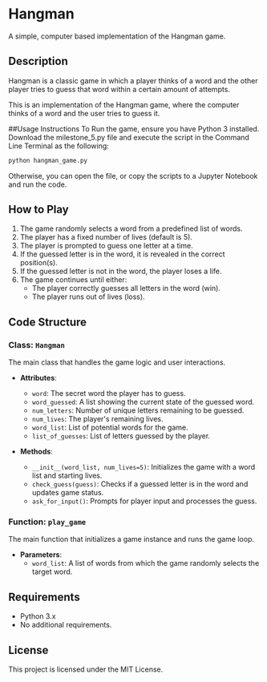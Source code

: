 # Hangman

A simple, computer based implementation of the Hangman game.

## Description

Hangman is a classic game in which a player thinks of a word and the other player tries to guess that word within a certain amount of attempts.

This is an implementation of the Hangman game, where the computer thinks of a word and the user tries to guess it. 

##Usage Instructions
To Run the game, ensure you have Python 3 installed. Download the milestone_5.py file and execute the script in the Command Line Terminal as the following:

```bash
python hangman_game.py
```

Otherwise, you can open the file, or copy the scripts to a Jupyter Notebook and run the code.

## How to Play
1. The game randomly selects a word from a predefined list of words.
2. The player has a fixed number of lives (default is 5).
3. The player is prompted to guess one letter at a time.
4. If the guessed letter is in the word, it is revealed in the correct position(s).
5. If the guessed letter is not in the word, the player loses a life.
6. The game continues until either:
   - The player correctly guesses all letters in the word (win).
   - The player runs out of lives (loss).


## Code Structure

### Class: `Hangman`

The main class that handles the game logic and user interactions.

- **Attributes**:
  - `word`: The secret word the player has to guess.
  - `word_guessed`: A list showing the current state of the guessed word.
  - `num_letters`: Number of unique letters remaining to be guessed.
  - `num_lives`: The player's remaining lives.
  - `word_list`: List of potential words for the game.
  - `list_of_guesses`: List of letters guessed by the player.

- **Methods**:
  - `__init__(word_list, num_lives=5)`: Initializes the game with a word list and starting lives.
  - `check_guess(guess)`: Checks if a guessed letter is in the word and updates game status.
  - `ask_for_input()`: Prompts for player input and processes the guess.

### Function: `play_game`

The main function that initializes a game instance and runs the game loop.

- **Parameters**:
  - `word_list`: A list of words from which the game randomly selects the target word.


## Requirements
* Python 3.x
* No additional requirements.

## License
This project is licensed under the MIT License.